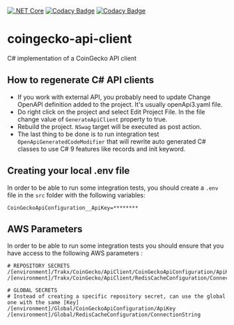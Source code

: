 [![.NET Core](https://github.com/trakx/coingecko-api-client/actions/workflows/dotnet-core.yml/badge.svg?branch=dev)](https://github.com/trakx/coingecko-api-client/actions/workflows/dotnet-core.yml) 
[![Codacy Badge](https://app.codacy.com/project/badge/Grade/28255efa057047a0b0c82b81c6ca386e)](https://www.codacy.com/gh/trakx/coingecko-api-client/dashboard?utm_source=github.com&amp;utm_medium=referral&amp;utm_content=trakx/coingecko-api-client&amp;utm_campaign=Badge_Grade) 
[![Codacy Badge](https://app.codacy.com/project/badge/Coverage/28255efa057047a0b0c82b81c6ca386e)](https://www.codacy.com/gh/trakx/coingecko-api-client/dashboard?utm_source=github.com&utm_medium=referral&utm_content=trakx/coingecko-api-client&utm_campaign=Badge_Coverage)

# coingecko-api-client
C# implementation of a CoinGecko API client

## How to regenerate C# API clients

* If you work with external API, you probably need to update Change OpenAPI definition added to the project. It's usually openApi3.yaml file.
* Do right click on the project and select Edit Project File. In the file change value of `GenerateApiClient` property to true.
* Rebuild the project. `NSwag` target will be executed as post action.
* The last thing to be done is to run integration test `OpenApiGeneratedCodeModifier` that will rewrite auto generated C# classes to use C# 9 features like records and init keyword.

## Creating your local .env file
In order to be able to run some integration tests, you should create a `.env` file in the `src` folder with the following variables:
```secretsEnvVariables
CoinGeckoApiConfiguration__ApiKey=********
```

## AWS Parameters
In order to be able to run some integration tests you should ensure that you have access to the following AWS parameters :
```awsParams
# REPOSITORY SECRETS
/[environment]/Trakx/CoinGecko/ApiClient/CoinGeckoApiConfiguration/ApiKey
/[environment]/Trakx/CoinGecko/ApiClient/RedisCacheConfiguration/ConnectionString

# GLOBAL SECRETS
# Instead of creating a specific repository secret, can use the global one with the same [Key]
/[environment]/Global/CoinGeckoApiConfiguration/ApiKey
/[environment]/Global/RedisCacheConfiguration/ConnectionString
```
